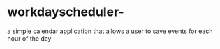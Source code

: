 # workdayscheduler-
 a simple calendar application that allows a user to save events for each hour of the day
